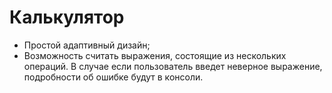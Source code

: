 # Калькулятор
- Простой адаптивный дизайн;
- Возможность считать выражения, состоящие из нескольких операций. В случае если пользователь введет неверное выражение, подробности об ошибке будут в консоли.
